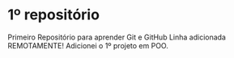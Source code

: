 # 1º repositório
 Primeiro Repositório para aprender Git e GitHub
 Linha adicionada REMOTAMENTE!
 Adicionei o 1º projeto em POO.
